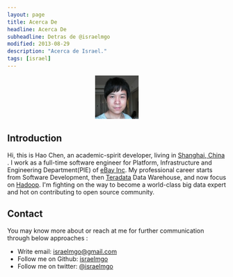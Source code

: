 ```yaml
---
layout: page
title: Acerca De
headline: Acerca De
subheadline: Detras de @israelmgo
modified: 2013-08-29
description: "Acerca de Israel."
tags: [israel]
---
```


<center>
    <img src="/images/bio-photo.png" alt="{{site.owner.name}} it's a pleasure."  border="0" itemprop="image" width="100px" height="100px"/>
</center>

Introduction
------------

Hi, this is Hao Chen, an academic-spirit developer, living in [Shanghai, China](https://www.google.com.hk/maps/preview#!q=shanghai&data=!1m4!1m3!1d239802!2d114.168639!3d22.38131!4m12!2m11!1m10!1s0x35b27040b1f53c33%3A0x295129423c364a1!3m8!1m3!1d236113!2d114.168639!3d22.38131!3m2!1i1024!2i768!4f13.1) .
I work as a full-time software engineer for Platform, Infrastructure and Engineering Department(PIE) of [eBay Inc](http://ebayinc.com).
My professional career starts from Software Development, then [Teradata](http://teradata.com) Data Warehouse, and now focus on [Hadoop](http://hadoop.apache.org).
I'm fighting on the way to become a world-class big data expert and hot on contributing to open source community.

Contact
-------
You may know more about or reach at me for further communication through below approaches :

- Write email: [israelmgo@gmail.com](mailto:israelmgo@gmail.com)
- Follow me on Github: [israelmgo](https://github.com/israelmgo)
- Follow me on twitter: [@israelmgo](https://twitter.com/israelmgo)
